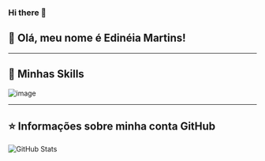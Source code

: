 ### Hi there 👋

<!--
**edineia-martins/edineia-martins** is a ✨ _special_ ✨ repository because its `README.md` (this file) appears on your GitHub profile.

Here are some ideas to get you started:

- 🔭 I’m currently working on ...
- 🌱 I’m currently learning ...
- 👯 I’m looking to collaborate on ...
- 🤔 I’m looking for help with ...
- 💬 Ask me about ...
- 📫 How to reach me: ...
- 😄 Pronouns: ...
- ⚡ Fun fact: ...
-->
## 💜 Olá, meu nome é <strong>Edinéia Martins!</strong>
<!--
> Faça uma breve aprensentação sobre você e a sua área.
🔭 Escreva algum projeto que você desenvolveu ou que atualmente esteja trabalhando nele.

💬 Escreva uma mensagem para que as pessoas entrem em contato com você, ou te faça perguntas.
-->
----

## 🚀 Minhas Skills
![image](https://img.shields.io/badge/HTML-239120?style=for-the-badge&logo=html5&logoColor=white)

---

## ⭐ Informações sobre minha conta GitHub
![GitHub Stats](https://github-readme-stats.vercel.app/api?username=edineia-martins&show_icons=true)